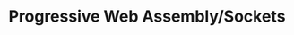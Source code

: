 ---
title: Progressive Web Assembly/Sockets
description:  Really like how web assembly brings any language to the web.  Coupled with websockets and progressive web app (PWA) services,  I can see another cross platform framework here.
weight: 1
---